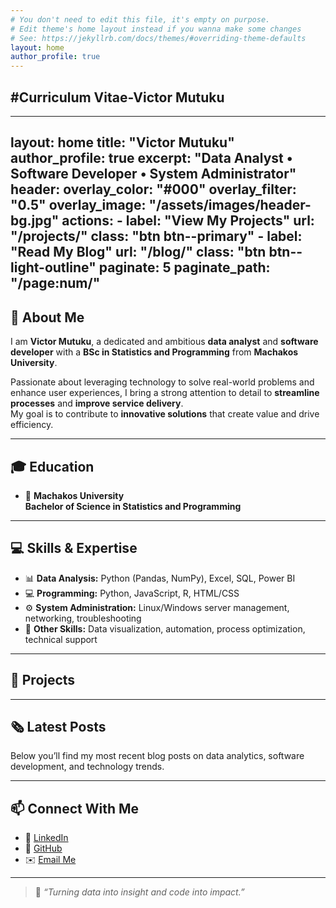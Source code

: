 ```yaml
---
# You don't need to edit this file, it's empty on purpose.
# Edit theme's home layout instead if you wanna make some changes
# See: https://jekyllrb.com/docs/themes/#overriding-theme-defaults
layout: home
author_profile: true
---
```

#Curriculum Vitae-Victor Mutuku
---
---
layout: home
title: "Victor Mutuku"
author_profile: true
excerpt: "Data Analyst • Software Developer • System Administrator"
header:
  overlay_color: "#000"
  overlay_filter: "0.5"
  overlay_image: "/assets/images/header-bg.jpg"
  actions:
    - label: "View My Projects"
      url: "/projects/"
      class: "btn btn--primary"
    - label: "Read My Blog"
      url: "/blog/"
      class: "btn btn--light-outline"
paginate: 5
paginate_path: "/page:num/"
---

## 👋 About Me

I am **Victor Mutuku**, a dedicated and ambitious **data analyst** and **software developer** with a **BSc in Statistics and Programming** from **Machakos University**.

Passionate about leveraging technology to solve real-world problems and enhance user experiences, I bring a strong attention to detail to **streamline processes** and **improve service delivery**.  
My goal is to contribute to **innovative solutions** that create value and drive efficiency.

---

## 🎓 Education

- 🏫 **Machakos University**  
  **Bachelor of Science in Statistics and Programming**  
 

---

## 💻 Skills & Expertise

- 📊 **Data Analysis:** Python (Pandas, NumPy), Excel, SQL, Power BI  
- 💻 **Programming:** Python, JavaScript, R, HTML/CSS  
- ⚙️ **System Administration:** Linux/Windows server management, networking, troubleshooting  
- 🧠 **Other Skills:** Data visualization, automation, process optimization, technical support

---

## 🚀 Projects


---

## 🗞️ Latest Posts

Below you’ll find my most recent blog posts on data analytics, software development, and technology trends.

---

## 📫 Connect With Me

- 💼 [LinkedIn](https://linkedin.com/in/yourprofile)  
- 🐙 [GitHub](https://github.com/Victor-Mutuku)  
- ✉️ [Email Me](vkiokomutuku@gmail.com)

---

> 🌟 *“Turning data into insight and code into impact.”*  
